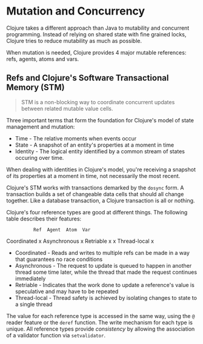 Mutation and Concurrency
===============================

Clojure takes a different approach than Java to mutability and concurrent programming. Instead of relying on shared state with fine grained locks, Clojure tries to reduce mutability as much as possible.

When mutation is needed, Clojure provides 4 major mutable references: refs, agents, atoms and vars.


Refs and Clojure's Software Transactional Memory (STM)
------------------------------------------------------

> STM is a non-blocking way to coordinate concurrent updates between related mutable value cells.

Three important terms that form the foundation for Clojure's model of state management and mutation:

* Time - The relative moments when events occur
* State - A snapshot of an entity's properties at a moment in time
* Identity - The logical entity identified by a common stream of states occuring over time.

When dealing with identities in Clojure's model, you're receiving a snapshot of its properties at a moment in time, not necessarily the most recent.

Clojure's STM works with transactions demarked by the `dosync` form. A transaction builds a set of changeable data cells that should all change together. Like a database transaction, a Clojure transaction is all or nothing.

Clojure's four reference types are good at different things. The following table describes their features:


              Ref  Agent  Atom  Var
Coordinated    x
Asynchronous         x
Retriable      x           x
Thread-local                     x


* Coordinated - Reads and writes to multiple refs can be made in a way that guarantees no race conditions
* Asynchronous - The request to update is queued to happen in another thread some time later, while the thread that made the request continues immediately
* Retriable - Indicates that the work done to update a reference's value is speculative and may have to be repeated
* Thread-local - Thread safety is achieved by isolating changes to state to a single thread


The value for each reference type is accessed in the same way, using the `@` reader feature or the `deref` function. The write mechanism for each type is unique. All reference types provide *consistency* by allowing the association of a validator function via `setvalidator`.
